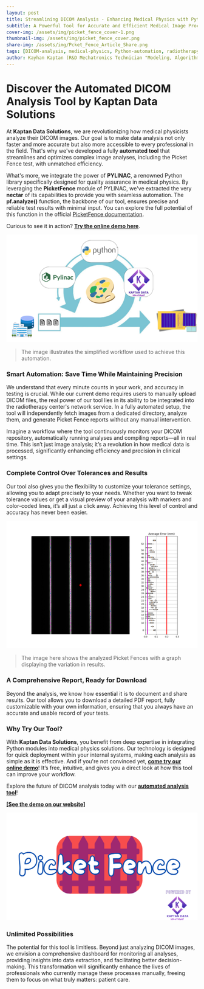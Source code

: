 ```yaml
---
layout: post
title: Streamlining DICOM Analysis - Enhancing Medical Physics with Python Automation  
subtitle: A Powerful Tool for Accurate and Efficient Medical Image Processing
cover-img: /assets/img/picket_fence_cover-1.png
thumbnail-img: /assets/img/picket_fence_cover.png
share-img: /assets/img/Pcket_Fence_Article_Share.png
tags: [DICOM-analysis, medical-physics, Python-automation, radiotherapy, medical-imaging, Picket-Fence-test, image-processing, MLC-alignment, healthcare-technology, pylinac, quality-assurance, compliance, data-analysis, medical-software]
author: Kayhan Kaptan (R&D Mechatronics Technician "Modeling, Algorithms, Validation" TEAM - Expert in Medical Physics Quality Control)
---
```



# Discover the Automated DICOM Analysis Tool by Kaptan Data Solutions

At **Kaptan Data Solutions**, we are revolutionizing how medical physicists analyze their DICOM images. Our goal is to make data analysis not only faster and more accurate but also more accessible to every professional in the field. That's why we've developed a fully **automated tool** that streamlines and optimizes complex image analyses, including the Picket Fence test, with unmatched efficiency.

What's more, we integrate the power of **PYLINAC**, a renowned Python library specifically designed for quality assurance in medical physics. By leveraging the **PicketFence** module of PYLINAC, we've extracted the very **nectar** of its capabilities to provide you with seamless automation. The **pf.analyze()** function, the backbone of our tool, ensures precise and reliable test results with minimal input. You can explore the full potential of this function in the official [PicketFence documentation](https://pylinac.readthedocs.io/en/latest/picketfence.html#).

Curious to see it in action? [**Try the online demo here**](https://kaptan-data.streamlit.app/Picketfence_analyse).

![png](/assets/img/blog_image_pf_pylinac_kds-1.png)

> The image illustrates the simplified workflow used to achieve this automation.


### Smart Automation: Save Time While Maintaining Precision

We understand that every minute counts in your work, and accuracy in testing is crucial. While our current demo requires users to manually upload DICOM files, the real power of our tool lies in its ability to be integrated into the radiotherapy center's network service. In a fully automated setup, the tool will independently fetch images from a dedicated directory, analyze them, and generate Picket Fence reports without any manual intervention.

Imagine a workflow where the tool continuously monitors your DICOM repository, automatically running analyses and compiling reports—all in real time. This isn’t just image analysis; it’s a revolution in how medical data is processed, significantly enhancing efficiency and precision in clinical settings.

### Complete Control Over Tolerances and Results

Our tool also gives you the flexibility to customize your tolerance settings, allowing you to adapt precisely to your needs. Whether you want to tweak tolerance values or get a visual preview of your analysis with markers and color-coded lines, it’s all just a click away. Achieving this level of control and accuracy has never been easier.

![png](/assets/img/analyzed_image_PF.png)

> The image here shows the analyzed Picket Fences with a graph displaying the variation in results.

### A Comprehensive Report, Ready for Download

Beyond the analysis, we know how essential it is to document and share results. Our tool allows you to download a detailed PDF report, fully customizable with your own information, ensuring that you always have an accurate and usable record of your tests.

### Why Try Our Tool?

With **Kaptan Data Solutions**, you benefit from deep expertise in integrating Python modules into medical physics solutions. Our technology is designed for quick deployment within your internal systems, making each analysis as simple as it is effective. And if you're not convinced yet, [**come try our online demo**](https://kaptan-data.streamlit.app/Picketfence_analyse)! It’s free, intuitive, and gives you a direct look at how this tool can improve your workflow.

Explore the future of DICOM analysis today with our [**automated analysis tool**](https://kaptan-data.streamlit.app/Picketfence_analyse)!


**[[See the demo on our website]](https://kaptan-data.streamlit.app/Picketfence_analyse)** 

[![png](/assets/img/p-f-page.png)](https://kaptan-data.streamlit.app/Picketfence_analyse)

### Unlimited Possibilities

The potential for this tool is limitless. Beyond just analyzing DICOM images, we envision a comprehensive dashboard for monitoring all analyses, providing insights into data extraction, and facilitating better decision-making. This transformation will significantly enhance the lives of professionals who currently manage these processes manually, freeing them to focus on what truly matters: patient care.

